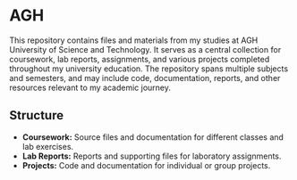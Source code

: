 # AGH

This repository contains files and materials from my studies at AGH University of Science and Technology. It serves as a central collection for coursework, lab reports, assignments, and various projects completed throughout my university education. The repository spans multiple subjects and semesters, and may include code, documentation, reports, and other resources relevant to my academic journey.

## Structure

- **Coursework:** Source files and documentation for different classes and lab exercises.
- **Lab Reports:** Reports and supporting files for laboratory assignments.
- **Projects:** Code and documentation for individual or group projects.
